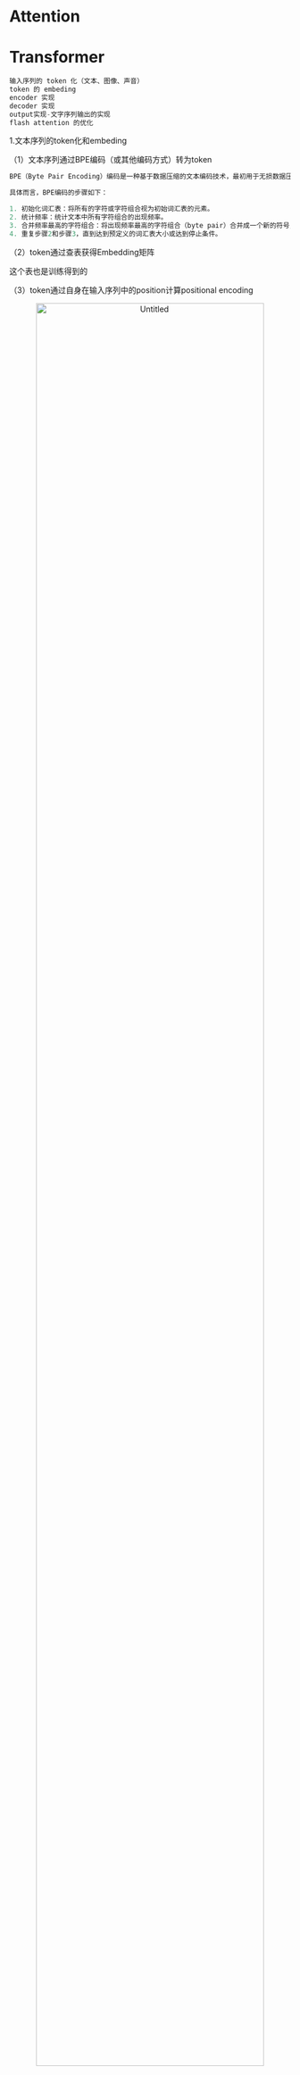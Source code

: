 # Attention



# Transformer

```cpp
输入序列的 token 化（文本、图像、声音）
token 的 embeding
encoder 实现
decoder 实现
output实现-文字序列输出的实现
flash attention 的优化
```

1.文本序列的token化和embeding

（1）文本序列通过BPE编码（或其他编码方式）转为token

```cpp
BPE（Byte Pair Encoding）编码是一种基于数据压缩的文本编码技术，最初用于无损数据压缩。在NLP中主要用于词汇表的构建和分词。BPE算法通过识别并合并文本中的连续字节对（byte pairs），以逐步构建一个词汇表。

具体而言，BPE编码的步骤如下：

1. 初始化词汇表：将所有的字符或字符组合视为初始词汇表的元素。
2. 统计频率：统计文本中所有字符组合的出现频率。
3. 合并频率最高的字符组合：将出现频率最高的字符组合（byte pair）合并成一个新的符号，并更新文本中的所有实例。
4. 重复步骤2和步骤3，直到达到预定义的词汇表大小或达到停止条件。
```

（2）token通过查表获得Embedding矩阵

这个表也是训练得到的

（3）token通过自身在输入序列中的position计算positional encoding

<div style="text-align: center;"><img src="img_Attention/Untitled.png" alt="Untitled" style="width: 90%;"></div>

（4）将embedding和positional encoding相加后得到transformer的输入

额外：图像的token化只需要将输入图像切分（一般是16*16），再按顺序排好，加个位置编码即可输入transformer encoder

<div style="text-align: center;"><img src="img_Attention/Untitled%201.png" alt="Untitled" style="width: 90%;"></div>

2. encoder

主要就是attention

<div style="text-align: center;"><img src="img_Attention/Untitled%202.png" alt="Untitled" style="width: 90%;"></div>

3. decoder

想比encoder要多一个mask！！

<div style="text-align: center;"><img src="img_Attention/Untitled%203.png" alt="Untitled" style="width: 90%;"></div>

4.output实现

将结果最后经过一个linear以及softmax，最后再反查BPE编码表，获得最终的结果

<div style="text-align: center;"><img src="img_Attention/Untitled%204.png" alt="Untitled" style="width: 90%;"></div>

# Attention

attention机制的特点：从观察全局到观察局部，并且能够在长文本中找到终点

attention解决了RNN不能并行的缺点（transformer在训练阶段解决了并行训练的问题），每一步计算和CNN一样，不依赖上一步的结果

RNN→死记硬背，attention→总结

## 原理

attention也可以脱离encoder-decoder

<div style="text-align: center;"><img src="img_Attention/Untitled%205.png" alt="Untitled" style="width: 90%;"></div>

图书馆(source)有很多书(value)，为了方便查找就给这些书取了编号(key)，当我们想要了解某件事情(query)的时候，就可以简要地了解。为了查询效率，每本书根据和事情的相关性，会计算得到一个权重

attention流程（计算分为三个阶段）

（1）query和key之间计算相似度，得到权重

（2）将权重进行归一化，方便使用（消除序列长度d对结果的影响）

（3）将权重和value加权

<div style="text-align: center;"><img src="img_Attention/Untitled%206.png" alt="Untitled" style="width: 90%;"></div>

假设q_t就是时刻t下的query向量，K是key矩阵，k_s是其中一个key向量，V是value矩阵，我们先对q_t和每个key进行相似度计算得到一个非归一化的score分数：$s(q_t, k_s) = \frac{<q_t, k_s>}{\sqrt{d_k}}$

（这里计算相关性使用的是点乘）

然后使用softmax进行归一化 
$$
a(q_t, k_s) = \frac{exp(s(q_t, k_s))}{\sum_1^N{exp(s(q_t, k_s)}}
$$
最后对结果进行加权求和 $\text{Attenion}(q_t, K, V)=\sum_{1}^m a(q_t, k_s)v_s$

## 类型

多种变种Soft Attention、Hard Attention、静态Attention、动态Attention、Self Attention 等等

<div style="text-align: center;"><img src="img_Attention/Untitled%207.png" alt="Untitled" style="width: 90%;"></div>

下面从计算区域、所用信息、结构层次和模型等方面对Attention的形式进行归类。

**1. 计算区域**

根据Attention的计算区域，可以分成以下几种：

1）**Soft** Attention，这是比较常见的Attention方式，对所有key求权重概率，每个key都有一个对应的权重，是一种全局的计算方式（也可以叫Global Attention）。这种方式比较理性，参考了所有key的内容，再进行加权。但是计算量较大

2）**Hard** Attention，这种方式是直接精准定位到某个key，其余key就都不管了，相当于这个key的概率是1，其余key的概率全部是0。因此这种对齐方式要求很高，要求一步到位，如果没有正确对齐，会带来很大的影响。另一方面，因为不可导，一般需要用强化学习的方法进行训练。（或者使用gumbel softmax之类的）

3）**Local** Attention，这种方式其实是以上两种方式的一个折中，对一个窗口（window）区域进行计算。先用Hard方式定位到某个地方，**以这个点为中心可以得到一个窗口区域**，在这个小区域内用Soft方式来算Attention

2. 所用信息

若要对一段原文计算attention，那么原文中的内容属于内在信息，外在信息是除原文以外的额外信息

1）**General** Attention：使用外部信息，常用于需要构建两端文本之间关系的任务，根据外部query对原文进行补齐。

例如阅读理解任务，“题目”是原文，而“文章”是外部信息。在每一步，使用“文章”在该步的词向量对问题来建模

2）**Local** Attention：只使用内部信息，key、value和query只和输入原文有关。在self-attention中，query=key=value。想当于句子中每个词和句子中所有词作attention，找输入原文内部的关系

3. 结构层次

根据划分层次可以分为：单层attention、多层attention、多头attention

1）单层attention：用一个query对原文进行一次attention计算

2）多层attention：一般用于文本具有层次化的模型。以两层attention为例，将文章分为多个句子，第一层，对每个句子使用attention计算出一个句向量；第二层，对每个句向量使用attention计算一个文档向量，然后用这个文档向量去计算任务。（首先抽取出句子的重点信息（词汇），再从文章中抽取出重要句）

3）多头attention：**用多个query对一段原文进行了多次attention，每个query都关注到原文的不同部分$\text{head}_i = \text{Attention}(q_i, K, V)$**，相当于重复做多次单层attention。最后再将结果拼接起来$\text{MultiHeadAttention}(Q,K,V) =\sum{W_i {head}_i }$

4.从相似度计算角度

回顾attention的计算：

假设q_t就是时刻t下的query向量，K是key矩阵，k_s是其中一个key向量，V是value矩阵，我们先对q_t和每个key进行相似度计算得到一个非归一化的score分数：$s(q_t, k_s) = \frac{<q_t, k_s>}{\sqrt{d_k}}$

（这里计算相关性使用的是点乘）

然后使用softmax进行归一化 $a(q_t, k_s) = \frac{exp(s(q_t, k_s))}{\sum_1^N{exp(s(q_t, k_s)}}$

最后对结果进行加权求和 $\text{Attenion}(q_t, K, V)=\sum_{1}^m a(q_t, k_s)v_s$

其中相似度的计算公式可以有多种：点乘、矩阵相乘、cosine相似度等

## 多种attention的计算模式

K的个数等于V的个数，与Q的个数不一定相等

Q的维度等于K的维度，与V的维度不一定相等

### Scaled Dot-Product Attention

最普通的一种，又叫单头注意力，计算score时使用**缩放点积，即需要除以${\sqrt{d_k}}$（**解释：对于较大的值，点积的大小变大，反向传播会将softmax函数推到具有极小梯度的区域，为了抵消这个影响，将点积进行缩放）

<div style="text-align: center;"><img src="img_Attention/%25E6%2588%25AA%25E5%25B1%258F2024-01-21_19.09.47.png" alt="截屏2024-01-21 19.09.47.png" style="width: 90%;"></div>

1）matmul：假设q_t就是时刻t下的query向量，K是key矩阵，k_s是其中一个key向量，V是value矩阵，$U=QK^T$

2）scalar：$U = U / \sqrt{d_k}$

3）mask：$U = U.\text{masked\_fill}(mask, -\infty)$ ，$-\infty$在softmax时会表示为0

4）softmax：$A = softmax(U)$

5）求output：$output=A \cdot V$

再选择output中置信度最高的一维，其值就是

<div style="text-align: center;"><img src="img_Attention/Untitled%208.png" alt="Untitled" style="width: 90%;"></div>

### multi-head attention

<div style="text-align: center;"><img src="img_Attention/%25E6%2588%25AA%25E5%25B1%258F2024-01-21_19.10.11.png" alt="截屏2024-01-21 19.10.11.png" style="width: 90%;"></div>

对于同样的Q、K、V计算多次attention，再把这些output连接起来得到最终的output

不同head的output是从不同层面考虑关联性而得到的输出

1）V、K、Q经过Linear变换

2）当成单头attention计算

3）再拼接起来后经过得到最终输出

本质：在参数总量不变的情况下，将Q、K、V映射到原来高维空间的不同子空间，分别在子空间计算attention并合并成输出

- 从d_q_到d_q，一般每个子空间的特征维度会下降，防止过拟合
- 由于Attention在不同子空间中有不同的分布，Multi-head Attention实际上是寻找了序列之间不同角度的关联关系

缺点：

- Multi-head Attention 需要对QKV进行线性变换，会带来明显的计算和显存开销
- 低秩瓶颈：QKV经过线性变换后一般是投影到低秩（n_head），可能导致**表达能力受到限制**，从而影响模型性能。为了缓解这个问题，可以增大头大小或者采用其他方法，如局部敏感哈希

改进：

- multi-query attention

MHA 是利用**多个Q，**从输入信息中选取多个信息来**并行地计算**。**每个注意力关注输入信息的不同部分**，然后再进行拼接。多头注意力的机制进一步细化了注意力层，通过扩展模型专注于不同位置的能力以及提供了多个“表示子空间”来提高注意力层的性能。

MQA 让所有的head之间 **共享** 同一份 Key 和 Value 矩阵，每个head只单独保留了一份 Query 参数（之前每个head需要保留QKV），从而大大减少 Key 和 Value 矩阵的参数量。在 MQA 中，除了 query 向量还保存着多个头，key 和 value 向量都只剩 1 个「公共头」了。

- group-query attention

一组group共用一组KV

<div style="text-align: center;"><img src="img_Attention/Untitled%209.png" alt="Untitled" style="width: 90%;"></div>

### self-attention

当注意力的query和key、value全部来自于同一堆东西时，就称为自注意力。如下图所示，query和key、value全都来源于X

```python
n_x = 80, d_x = 80, w_q = (d_x, d_q), w_k = (d_x, d_k)
def forward(self, x, mask = None):
        q = torch.matmul(x, self.wq) # (batch, (4, 80) * (80, 128))
        k = torch.matmul(x, self.wk) # (batch, (4, 80) * (80, 128))
        v = torch.matmul(x, self.wv) # (batch, (4, 80) * (80, 64))
```

<div style="text-align: center;"><img src="img_Attention/Untitled%2010.png" alt="Untitled" style="width: 90%;"></div>

例如厨房里有苹果、青菜、西红柿、玛瑙筷子、朱砂碗，每件东西都有一个query_i，每件东西都和自己以及其他物品做一次attention计算。“苹果”的query与苹果、青菜、西红柿、玛瑙筷子、朱砂碗的key和value做注意力，得到最终输出。其他物品的query也如此操作。相当于将这5个物品换了一种表示形式，新的表示形式考虑了所有KV物品的信息。

# LLM推理

以GPT为例，GPT的推理过程其实是对输入进行续写。推理包含多轮，每轮只生成**一个token**，input_(i+1) = concat(input_i, output_i)

并不是第一轮就对完整的输入进行计算，而是将输入也分为单字计算

原始输入“我是谁”

| 轮次 | input      | output | 阶段    |
| --- | --- | --- | --- |
| 1    | 我         | 爱     | prefill |
| 2    | 我是       | 人     | prefill |
| 3    | 我是谁     | 的     | decode  |
| 4    | 我是谁的   | 人     | decode  |
| 5    | 我是谁的人 | ？     | decode  |
| 6    | …          | …      | … |

<div style="text-align: center;"><img src="img_Attention/%25E6%2588%25AA%25E5%25B1%258F2024-03-10_22.57.54.png" alt="截屏2024-03-10 22.57.54.png" style="width: 90%;"></div>

decoder attention中的mask：在对初始输入一个个计算时，虽然已经可见所有序列（输入为“我是谁”，在模型读“我”时，已经知道“是谁”代表的矩阵数值）。所以使用mask来舍去这部分以及未来输出长度的数据。

$Output = Attention \cdot V =  softmax(\frac{(QK^T)}{\sqrt{d_k}} \cdot \text{masked\_fill}(mask, -\infty)) \cdot V$

$QK^T$就是当前的Attention 

<div style="text-align: center;"><img src="img_Attention/%25E6%2588%25AA%25E5%25B1%258F2024-03-10_23.31.10.png" alt="截屏2024-03-10 23.31.10.png" style="width: 90%;"></div>

# memory-effective attention

self-attention会使用线性变换（利用权重矩阵W_Q, W_K, W_V）将输入x变成QKV

权重矩阵W_Q, W_K, W_V都是可训练的

$$
Q_i = \text{matmul}(x, W_{Q_{i}}) \\
K_i = \text{matmul}(x, W_{K_{i}}) \\
V_i = \text{matmul}(x, W_{V_{i}}) 
$$

每次输入都有多轮推理构成，第i+1轮推理是将前i轮的输出token和所有输入token拼接，然后获得输出。每一轮的计算都是GEMM

## KV Cache

（kvcache只适用于decoder self-attention结构，因为decoder结构有casual_mask，self-attention的KV需要按步更新）

分析attention的计算

<div style="text-align: center;"><img src="img_Attention/%25E6%2588%25AA%25E5%25B1%258F2024-03-10_17.13.41.png" alt="截屏2024-03-10 17.13.41.png" style="width: 90%;"></div>

<div style="text-align: center;"><img src="img_Attention/%25E6%2588%25AA%25E5%25B1%258F2024-03-10_17.14.05.png" alt="截屏2024-03-10 17.14.05.png" style="width: 90%;"></div>

可见，第i+1步的计算结果相比第i步，只需要额外计算Q_{i+1}作为输入的Att_{i+1}

$$
Output_{i+1} = Att(Q, K, V) = \left( \begin{bmatrix} Att_1 \\ Att_2 \\ ... \\ Att_i \\ Att_{i+1}\end{bmatrix} \right)
$$

Att_i 只跟 Q_i 有关，且用到了每一步的K和V。可以利用Cache机制，缓存每一轮的K_i和V_i，下一轮直接读取Cache中该layer对应的(k, v)，与K_{i+1}和V_{i+1} concat起来，再与Q_{i+1}相乘（而不是以拼接后的Q相乘）

为什么不存Q？第i+1步比第i步的计算结果只多一个Att_i ，Att_i只跟Q_i有关，所以是KV Cache

<div style="text-align: center;"><img src="img_Attention/%25E6%2588%25AA%25E5%25B1%258F2024-03-10_17.04.41.png" alt="截屏2024-03-10 17.04.41.png" style="width: 90%;"></div>

第i轮token的计算结束后，KV Cache中存储了某个layer的KV分别为[K_1, K_2, …, K_i] 和[V_1, V_2, …, V_i] 

KV Cache所占显存 ： 2 * batch_size * seq_len * per_head_hidden_dim * n_layers * (ElmBitWidth / 8 )

<div style="text-align: center;"><img src="img_Attention/Untitled%2011.png" alt="Untitled" style="width: 90%;"></div>

需要注意,当**sequence特别长的时候，KV Cache其实还是个Memory刺客**。

比如batch_size=32, dim_size=4096, seq_length=2048, head=32, layer=32, float32类型，则需要占用的显存为 2 * 32 * 4096 * 2048 * 32 * 4 / 1024/1024/1024 /1024 = 64G。

[summary] KV Cache 配置开启后，推理过程可以分为2个阶段：

1. 预填充阶段：（输入序列token的计算）发生在计算第一个输出token过程中，这时Cache是空的，计算时需要为每个 transformer layer 计算并保存key cache和value cache，在输出token时Cache完成填充；FLOPs同KV Cache关闭一致，存在大量gemm操作，推理速度慢。
2. 使用KV Cache阶段：发生在计算第二个输出token至最后一个token过程中，这时Cache是有值的，每轮推理只需读取Cache，同时将当前轮计算出的新的Key、Value追加写入至Cache；gemm变为gemv操作（从矩阵-矩阵乘法 降为 矩阵-向量乘法），推理速度相对第一阶段变快，这时属于Memory-bound类型计算。
没有kv-cache：推理得到的token直接拼接，拼接结果Q_new作为下一轮的输入 → GEMM
有kv-cache：直接将该轮token作为下轮的输入Q_i，不再拼接 → GEMV

<div style="text-align: center;"><img src="img_Attention/Untitled%2012.png" alt="Untitled" style="width: 90%;"></div>

## windows Attention

为了节省KV-Cache可能占用的memory，就是一个 token **只考虑周围一个窗口内的其他 token**

**也算一种Strided Attention**

<div style="text-align: center;"><img src="img_Attention/Untitled%2013.png" alt="Untitled" style="width: 90%;"></div>

更新kv_cache时，可以把(t - windows - 1)step的kv_cache删除，保留seq = windows_size长度的seq_kv就可以

计算增量Attn_i时，原本需要用Q_i与之前所有的K、V计算，而window attention要求只与window内的KV做attn计算

$$
Att_{i+1} = softmaxed(Q_{i+2-\text{win\_len}}K_{i+2-\text{win\_len}}^T)V_{i+2-\text{win\_len}} + ... + softmaxed(Q_{i}K_{i}^T)V_{i} + ... + softmaxed(Q_{i+1}K_{i+1}^T)V_{i+1} 
$$

但是当上下文window移动时，cache必须重新计算（需要对KV Cache进行裁减，再拼接新的K_{i+1}，V_{i+1}）

<div style="text-align: center;"><img src="img_Attention/%25E6%2588%25AA%25E5%25B1%258F2024-03-10_17.20.42.png" alt="截屏2024-03-10 17.20.42.png" style="width: 90%;"></div>

但是只用window内的KV来计算会导致精度下降吗？其实也有cross-layer之间的信息传递

<div style="text-align: center;"><img src="img_Attention/Untitled%2014.png" alt="Untitled" style="width: 90%;"></div>

slide window attention：保留老上下文和新上下文中重叠部分的kv-cache

<div style="text-align: center;"><img src="img_Attention/%25E6%2588%25AA%25E5%25B1%258F2024-03-10_20.17.01.png" alt="截屏2024-03-10 20.17.01.png" style="width: 90%;"></div>

# FlashAttention

[https://courses.cs.washington.edu/courses/cse599m/23sp/notes/flashattn.pdf](https://courses.cs.washington.edu/courses/cse599m/23sp/notes/flashattn.pdf)

[https://zhuanlan.zhihu.com/p/668888063](https://zhuanlan.zhihu.com/p/668888063)

flash attention通过减少访问HBM(high bandwidth memory)和on-chip SRAM内存读写时间，提高计算速度的方法。

1. 通过**分块计算**：增大每次计算矩阵的最小单元，从而降低对HBM的读写次数，使得整体得到加速（HBM读写非常耗时）
2. 通过**重计算**：降低内存，被丢弃的变量在反传的过程中会再次使用到，需要重新计算得到，类似于梯度检查。

[https://github.com/Dao-AILab/flash-attention](https://github.com/Dao-AILab/flash-attention)

[https://arxiv.org/abs/2205.14135](https://arxiv.org/abs/2205.14135)

# PageAttention

[https://zhuanlan.zhihu.com/p/668736097](https://zhuanlan.zhihu.com/p/668736097)

# 参考

[https://zhuanlan.zhihu.com/p/624740065](https://zhuanlan.zhihu.com/p/624740065)

[https://zhuanlan.zhihu.com/p/662498827](https://zhuanlan.zhihu.com/p/662498827)

[https://zhuanlan.zhihu.com/p/630832593](https://zhuanlan.zhihu.com/p/630832593)

[https://zhuanlan.zhihu.com/p/646577898](https://zhuanlan.zhihu.com/p/646577898)